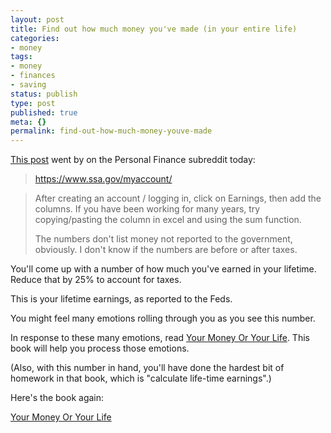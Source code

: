 ```yaml
---
layout: post
title: Find out how much money you've made (in your entire life)
categories:
- money
tags:
- money
- finances
- saving
status: publish
type: post
published: true
meta: {}
permalink: find-out-how-much-money-youve-made
---
```


[This post](https://www.reddit.com/r/personalfinance/comments/4iwo4v/us_find_out_how_much_you_have_earned_in_your/) went by on the Personal Finance subreddit today:


> https://www.ssa.gov/myaccount/

>After creating an account / logging in, click on Earnings, then add the columns. If you have been working for many years, try copying/pasting the column in excel and using the sum function.
>
> The numbers don't list money not reported to the government, obviously. I don't know if the numbers are before or after taxes.


You'll come up with a number of how much you've earned in your lifetime. Reduce that by 25% to account for taxes.

This is your lifetime earnings, as reported to the Feds.

You might feel many emotions rolling through you as you see this number.

In response to these many emotions, read
[Your Money Or Your Life](http://www.amazon.com/Your-Money-Life-Transforming-Relationship/dp/0143115766/ref=sr_1_1?ie=UTF8&qid=1463059751&sr=8-1&keywords=your+money+or+your+life). This book will help you process those emotions.

(Also, with this number in hand, you'll have done the hardest bit of homework in that book, which is "calculate life-time earnings".)

Here's the book again:

[Your Money Or Your Life](http://www.amazon.com/Your-Money-Life-Transforming-Relationship/dp/0143115766/ref=sr_1_1?ie=UTF8&qid=1463059751&sr=8-1&keywords=your+money+or+your+life)
